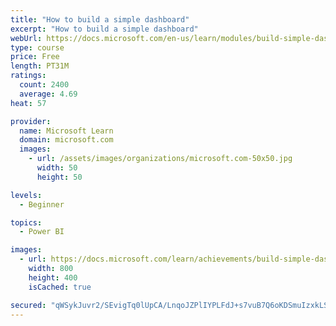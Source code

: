 ```yaml
---
title: "How to build a simple dashboard"
excerpt: "How to build a simple dashboard"
webUrl: https://docs.microsoft.com/en-us/learn/modules/build-simple-dashboard/
type: course
price: Free
length: PT31M
ratings:
  count: 2400
  average: 4.69
heat: 57

provider:
  name: Microsoft Learn
  domain: microsoft.com
  images:
    - url: /assets/images/organizations/microsoft.com-50x50.jpg
      width: 50
      height: 50

levels:
  - Beginner

topics:
  - Power BI

images:
  - url: https://docs.microsoft.com/learn/achievements/build-simple-dashboard-social.png
    width: 800
    height: 400
    isCached: true

secured: "qWSykJuvr2/SEvigTq0lUpCA/LnqoJZPlIYPLFdJ+s7vuB7Q6oKDSmuIzxkLS80ETh9ebhOF8QFi9v5MERvLm9Zi5R0Vv0s2Hm2i7sHEAFQNm1btdE+x0ctbN2s+PtYbqg/feJGZYF5g2ktwCNyZ1vk7+MfaR1Il3THtyzMB/R5CTNNmLkOCcrAXQLXZ3Juunl1KgIy0oK54J+wA9KkGZTkdd0u1SHHFMg4Zi1A2qWF1D2Kbu+bvAfS5ltqIxjDmzo0n/9vIvZRVCCkBRwSIteLQFYu6sUfaBgv0q31ERnKltNiamHqdpWsHocXBW1il9bGb0tAoKse7TVEtkSA289r4htOcy3puxAqcaBfa5trqf+0PcpCmMIUzRU39fIVtubu2fPd85kUBoe6rWMwiltI1Sdp5MhFlAve4/HjS5Rs=;dQBvaX104Ckg2qcU7rz92Q=="
---
```


